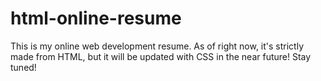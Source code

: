 # html-online-resume
This is my online web development resume. As of right now, it's strictly made from HTML, but it will be updated with CSS in the near future! Stay tuned!
